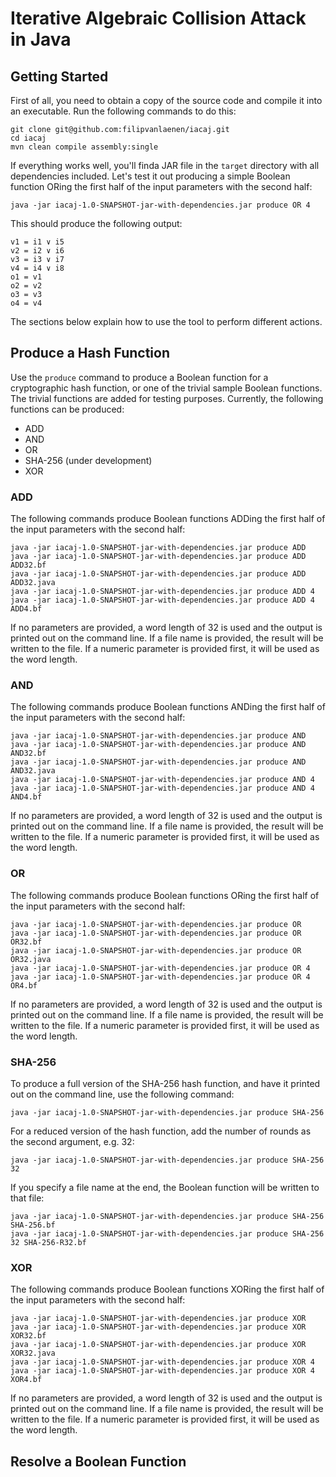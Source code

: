 # Iterative Algebraic Collision Attack in Java

## Getting Started

First of all, you need to obtain a copy of the source code and compile it into
an executable. Run the following commands to do this:

```
git clone git@github.com:filipvanlaenen/iacaj.git
cd iacaj
mvn clean compile assembly:single
```

If everything works well, you'll finda JAR file in the `target` directory with
all dependencies included. Let's test it out producing a simple Boolean function
ORing the first half of the input parameters with the second half:

```
java -jar iacaj-1.0-SNAPSHOT-jar-with-dependencies.jar produce OR 4
```

This should produce the following output:

```
v1 = i1 ∨ i5
v2 = i2 ∨ i6
v3 = i3 ∨ i7
v4 = i4 ∨ i8
o1 = v1
o2 = v2
o3 = v3
o4 = v4
```

The sections below explain how to use the tool to perform different actions.

## Produce a Hash Function

Use the `produce` command to produce a Boolean function for a cryptographic
hash function, or one of the trivial sample Boolean functions. The trivial
functions are added for testing purposes. Currently, the following functions can
be produced:

* ADD
* AND
* OR
* SHA-256 (under development)
* XOR

### ADD

The following commands produce Boolean functions ADDing the first half of the
input parameters with the second half:

```
java -jar iacaj-1.0-SNAPSHOT-jar-with-dependencies.jar produce ADD
java -jar iacaj-1.0-SNAPSHOT-jar-with-dependencies.jar produce ADD ADD32.bf
java -jar iacaj-1.0-SNAPSHOT-jar-with-dependencies.jar produce ADD ADD32.java
java -jar iacaj-1.0-SNAPSHOT-jar-with-dependencies.jar produce ADD 4
java -jar iacaj-1.0-SNAPSHOT-jar-with-dependencies.jar produce ADD 4 ADD4.bf
```

If no parameters are provided, a word length of 32 is used and the output is
printed out on the command line. If a file name is provided, the result will be
written to the file. If a numeric parameter is provided first, it will be used
as the word length. 

### AND

The following commands produce Boolean functions ANDing the first half of the
input parameters with the second half:

```
java -jar iacaj-1.0-SNAPSHOT-jar-with-dependencies.jar produce AND
java -jar iacaj-1.0-SNAPSHOT-jar-with-dependencies.jar produce AND AND32.bf
java -jar iacaj-1.0-SNAPSHOT-jar-with-dependencies.jar produce AND AND32.java
java -jar iacaj-1.0-SNAPSHOT-jar-with-dependencies.jar produce AND 4
java -jar iacaj-1.0-SNAPSHOT-jar-with-dependencies.jar produce AND 4 AND4.bf
```

If no parameters are provided, a word length of 32 is used and the output is
printed out on the command line. If a file name is provided, the result will be
written to the file. If a numeric parameter is provided first, it will be used
as the word length. 

### OR

The following commands produce Boolean functions ORing the first half of the
input parameters with the second half:

```
java -jar iacaj-1.0-SNAPSHOT-jar-with-dependencies.jar produce OR
java -jar iacaj-1.0-SNAPSHOT-jar-with-dependencies.jar produce OR OR32.bf
java -jar iacaj-1.0-SNAPSHOT-jar-with-dependencies.jar produce OR OR32.java
java -jar iacaj-1.0-SNAPSHOT-jar-with-dependencies.jar produce OR 4
java -jar iacaj-1.0-SNAPSHOT-jar-with-dependencies.jar produce OR 4 OR4.bf
```

If no parameters are provided, a word length of 32 is used and the output is
printed out on the command line. If a file name is provided, the result will be
written to the file. If a numeric parameter is provided first, it will be used
as the word length. 

### SHA-256

To produce a full version of the SHA-256 hash function, and
have it printed out on the command line, use the following command:

```
java -jar iacaj-1.0-SNAPSHOT-jar-with-dependencies.jar produce SHA-256
```

For a reduced version of the hash function, add the number of rounds as the
second argument, e.g. 32:

```
java -jar iacaj-1.0-SNAPSHOT-jar-with-dependencies.jar produce SHA-256 32
```

If you specify a file name at the end, the Boolean function will be written to
that file:

```
java -jar iacaj-1.0-SNAPSHOT-jar-with-dependencies.jar produce SHA-256 SHA-256.bf
java -jar iacaj-1.0-SNAPSHOT-jar-with-dependencies.jar produce SHA-256 32 SHA-256-R32.bf
```

### XOR

The following commands produce Boolean functions XORing the first half of the
input parameters with the second half:

```
java -jar iacaj-1.0-SNAPSHOT-jar-with-dependencies.jar produce XOR
java -jar iacaj-1.0-SNAPSHOT-jar-with-dependencies.jar produce XOR XOR32.bf
java -jar iacaj-1.0-SNAPSHOT-jar-with-dependencies.jar produce XOR XOR32.java
java -jar iacaj-1.0-SNAPSHOT-jar-with-dependencies.jar produce XOR 4
java -jar iacaj-1.0-SNAPSHOT-jar-with-dependencies.jar produce XOR 4 XOR4.bf
```

If no parameters are provided, a word length of 32 is used and the output is
printed out on the command line. If a file name is provided, the result will be
written to the file. If a numeric parameter is provided first, it will be used
as the word length. 


## Resolve a Boolean Function

